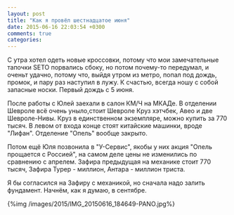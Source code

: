 ```yaml
---
layout: post
title: "Как я провёл шестнадцатое июня"
date: 2015-06-16 22:03:54 +0300
comments: true
categories: 
---
```

С утра хотел одеть новые кроссовки, потому что мои замечательные тапочки SETO порвались сбоку, но потом почему-то передумал, и оченьт удачно, потому что, выйдя утром из метро, попал под дождь, промок, и пару раз наступил в лужу. К счастью, всегда ношу с собой запасные носки. Первый дождь с 5 июня.

После работы с Юлей заехали в салон КМ/Ч на МКАДе. В отделении Шевроле всё очень уныло,стоит Шевроле Круз хэтчбек, Авео и две Шевроле-Нивы. Круз в единственном экземпляре, можно купить за 770 тысяч. В левом от входа конце стоят китайские машинки, вроде "Лифан". Отделение "Опель" вообще закрыто.

Потом ещё Юля позвонила в "У-Сервис", якобы у них акция "Опель прощается с Россией", на самом деле цены не изменились по сравнению с апрелем. Зафира предыдущая на механике стоит 770 тысяч, Зафира Турер - миллион, Антара - миллион триста.

Я бы согласился на Зафиру с механикой, но сначала надо залить фундамент. Начнём, как я думаю, в сентябре.

{%img /images/2015/IMG_20150616_184649-PANO.jpg%}
